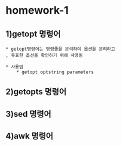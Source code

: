 # homework-1

## 1)getopt 명령어

	* getopt명령어는 명령줄을 분석하여 옵션을 분리하고
	, 유효한 옵션을 확인하기 위해 사용됨

	* 사용법
		* getopt optstring parameters

## 2)getopts 명령어

## 3)sed 명령어

## 4)awk 명령어
